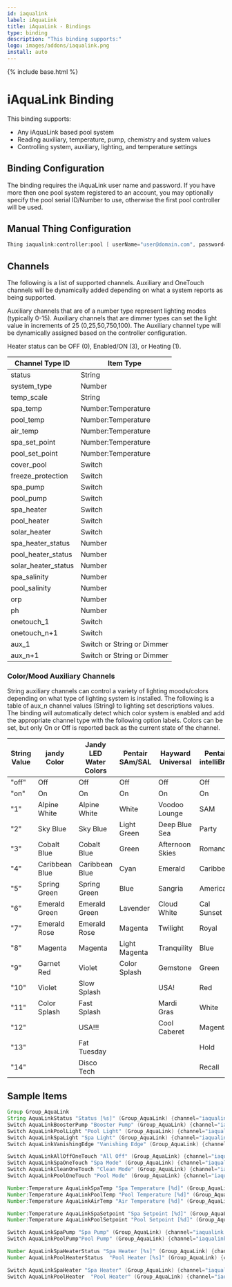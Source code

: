 ```yaml
---
id: iaqualink
label: iAquaLink
title: iAquaLink - Bindings
type: binding
description: "This binding supports:"
logo: images/addons/iaqualink.png
install: auto
---
```


<!-- Attention authors: Do not edit directly. Please add your changes to the appropriate source repository -->

{% include base.html %}

# iAquaLink Binding

<AddonLogo />

This binding supports:

- Any iAquaLink based pool system
- Reading auxiliary, temperature, pump, chemistry and system values
- Controlling system, auxiliary, lighting, and temperature settings

## Binding Configuration

The binding requires the iAquaLink user name and password.
If you have more then one pool system registered to an account, you may optionally specify the pool serial ID/Number to use, otherwise the first pool controller will be used.

## Manual Thing Configuration

```java
Thing iaqualink:controller:pool [ userName="user@domain.com", password="somepassword"]
```

## Channels

The following is a list of supported channels.
Auxiliary and OneTouch channels will be dynamically added depending on what a system reports as being supported.

Auxiliary channels that are of a number type represent lighting modes (typically 0-15).
Auxiliary channels that are dimmer types can set the light value in increments of 25 (0,25,50,750,100).
The Auxiliary channel type will be dynamically assigned based on the controller configuration.

Heater status can be OFF (0), Enabled/ON (3), or Heating (1).

| Channel Type ID     | Item Type                  |
|---------------------|----------------------------|
| status              | String                     |
| system_type         | Number                     |
| temp_scale          | String                     |
| spa_temp            | Number:Temperature         |
| pool_temp           | Number:Temperature         |
| air_temp            | Number:Temperature         |
| spa_set_point       | Number:Temperature         |
| pool_set_point      | Number:Temperature         |
| cover_pool          | Switch                     |
| freeze_protection   | Switch                     |
| spa_pump            | Switch                     |
| pool_pump           | Switch                     |
| spa_heater          | Switch                     |
| pool_heater         | Switch                     |
| solar_heater        | Switch                     |
| spa_heater_status   | Number                     |
| pool_heater_status  | Number                     |
| solar_heater_status | Number                     |
| spa_salinity        | Number                     |
| pool_salinity       | Number                     |
| orp                 | Number                     |
| ph                  | Number                     |
| onetouch_1          | Switch                     |
| onetouch_n+1        | Switch                     |
| aux_1               | Switch or String or Dimmer |
| aux_n+1             | Switch or String or Dimmer |

### Color/Mood Auxiliary Channels

String auxiliary channels can control a variety of lighting moods/colors depending on what type of lighting system is installed.
The following is a table of aux_n channel values (String) to lighting set descriptions values.
The binding will automatically detect which color system is enabled and add the appropriate channel type with the following option labels.
Colors can be set, but only On or Off is reported back as the current state of the channel.

| String Value | jandy Color    | Jandy LED Water Colors | Pentair SAm/SAL | Hayward Universal | Pentair intelliBrite |
|--------------|----------------|------------------------|-----------------|-------------------|----------------------|
| "off"        | Off            | Off                    | Off             | Off               | Off                  |
| "on"         | On             | On                     | On              | On                | On                   |
| "1"          | Alpine White   | Alpine White           | White           | Voodoo Lounge     | SAM                  |
| "2"          | Sky Blue       | Sky Blue               | Light Green     | Deep Blue Sea     | Party                |
| "3"          | Cobalt Blue    | Cobalt Blue            | Green           | Afternoon Skies   | Romance              |
| "4"          | Caribbean Blue | Caribbean Blue         | Cyan            | Emerald           | Caribbean            |
| "5"          | Spring Green   | Spring Green           | Blue            | Sangria           | American             |
| "6"          | Emerald Green  | Emerald Green          | Lavender        | Cloud White       | Cal Sunset           |
| "7"          | Emerald Rose   | Emerald Rose           | Magenta         | Twilight          | Royal                |
| "8"          | Magenta        | Magenta                | Light Magenta   | Tranquility       | Blue                 |
| "9"          | Garnet Red     | Violet                 | Color Splash    | Gemstone          | Green                |
| "10"         | Violet         | Slow Splash            |                 | USA!              | Red                  |
| "11"         | Color Splash   | Fast Splash            |                 | Mardi Gras        | White                |
| "12"         |                | USA!!!                 |                 | Cool Caberet      | Magenta              |
| "13"         |                | Fat Tuesday            |                 |                   | Hold                 |
| "14"         |                | Disco Tech             |                 |                   | Recall               |

## Sample Items

```java
Group Group_AquaLink
String AquaLinkStatus "Status [%s]" (Group_AquaLink) {channel="iaqualink:controller:pool:status"}
Switch AquaLinkBoosterPump "Booster Pump" (Group_AquaLink) {channel="iaqualink:controller:pool:aux_1"}
Switch AquaLinkPoolLight "Pool Light" (Group_AquaLink) {channel="iaqualink:controller:pool:aux_2"}
Switch AquaLinkSpaLight "Spa Light" (Group_AquaLink) {channel="iaqualink:controller:pool:aux_3"}
Switch AquaLinkVanishingEdge "Vanishing Edge" (Group_AquaLink) {channel="iaqualink:controller:pool:aux_4"}

Switch AquaLinkAllOffOneTouch "All Off" (Group_AquaLink) {channel="iaqualink:controller:pool:onetouch_1"}
Switch AquaLinkSpaOneTouch "Spa Mode" (Group_AquaLink) {channel="iaqualink:controller:pool:onetouch_2"}
Switch AquaLinkCleanOneTouch "Clean Mode" (Group_AquaLink) {channel="iaqualink:controller:pool:onetouch_3"}
Switch AquaLinkPoolOneTouch "Pool Mode" (Group_AquaLink) {channel="iaqualink:controller:pool:onetouch_4"}

Number:Temperature AquaLinkSpaTemp "Spa Temperature [%d]" (Group_AquaLink) {channel="iaqualink:controller:pool:spa_temp"}
Number:Temperature AquaLinkPoolTemp "Pool Temperature [%d]" (Group_AquaLink) {channel="iaqualink:controller:pool:pool_temp"}
Number:Temperature AquaLinkAirTemp "Air Temperature [%d]" (Group_AquaLink) {channel="iaqualink:controller:pool:air_temp"}

Number:Temperature AquaLinkSpaSetpoint "Spa Setpoint [%d]" (Group_AquaLink) {channel="iaqualink:controller:pool:spa_set_point"}
Number:Temperature AquaLinkPoolSetpoint "Pool Setpoint [%d]" (Group_AquaLink) {channel="iaqualink:controller:pool:pool_set_point"}

Switch AquaLinkSpaPump "Spa Pump" (Group_AquaLink) {channel="iaqualink:controller:pool:spa_pump"}
Switch AquaLinkPoolPump"Pool Pump" (Group_AquaLink) {channel="iaqualink:controller:pool:pool_pump"}

Number AquaLinkSpaHeaterStatus "Spa Heater [%s]" (Group_AquaLink) {channel="iaqualink:controller:pool:spa_heater_status"}
Number AquaLinkPoolHeaterStatus  "Pool Heater [%s]" (Group_AquaLink) {channel="iaqualink:controller:pool:pool_heater_status"}

Switch AquaLinkSpaHeater "Spa Heater" (Group_AquaLink) {channel="iaqualink:controller:pool:spa_heater"}
Switch AquaLinkPoolHeater  "Pool Heater" (Group_AquaLink) {channel="iaqualink:controller:pool:pool_heater"}
```
